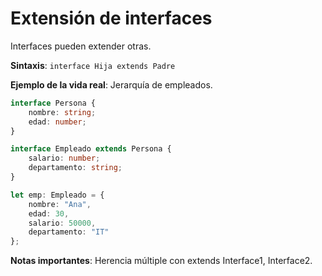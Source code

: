 # Extensión de interfaces

Interfaces pueden extender otras.

**Sintaxis**: `interface Hija extends Padre`

**Ejemplo de la vida real**: Jerarquía de empleados.

```typescript
interface Persona {
    nombre: string;
    edad: number;
}

interface Empleado extends Persona {
    salario: number;
    departamento: string;
}

let emp: Empleado = {
    nombre: "Ana",
    edad: 30,
    salario: 50000,
    departamento: "IT"
};
```

**Notas importantes**: Herencia múltiple con extends Interface1, Interface2.